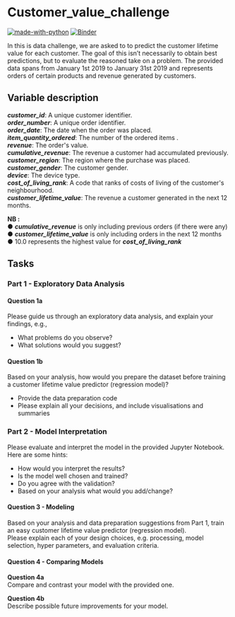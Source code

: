 # Customer_value_challenge

[![made-with-python](https://img.shields.io/badge/Made%20with-Python-1f425f.svg)](https://www.python.org/) [![Binder](https://mybinder.org/badge_logo.svg)](https://mybinder.org/v2/gh/yahyaoui-elyes/Customer_value_challenge/HEAD)


In this is data challenge, we are asked to to predict the customer lifetime value for each customer. The goal of this isn’t necessarily to obtain best predictions,
but to evaluate the reasoned take on a problem. The provided data spans from January 1st 2019 to January 31st 2019 and represents orders of certain products 
and revenue generated by customers.

## Variable description
*__customer_id__*: A unique customer identifier. <br>
*__order_number__*: A unique order identifier. <br>
*__order_date__*: The date when the order was placed. <br>
*__item_quantity_ordered__*: The number of the ordered items . <br>
*__revenue__*: The order's value. <br>
*__cumulative_revenue__*: The revenue a customer had accumulated previously. <br>
*__customer_region__*: The region where the purchase was placed. <br>
*__customer_gender__*: The customer gender. <br>
*__device__*: The device type. <br>
*__cost_of_living_rank__*: A code that ranks of costs of living of the customer's neighbourhood. <br>
*__customer_lifetime_value__*: The revenue a customer generated in the next 12 months. <br>

**NB  :**  <br>
● *__cumulative_revenue__* is only including previous orders (if there were any) <br>
● *__customer_lifetime_value__* is only including orders in the next 12 months <br>
● 10.0 represents the highest value for *__cost_of_living_rank__* <br>

## Tasks
### Part 1 - Exploratory Data Analysis
#### Question 1a
Please guide us through an exploratory data analysis, and explain your findings, e.g.,
- What problems do you observe? <br>
- What solutions would you suggest? <br>

#### Question 1b
Based on your analysis, how would you prepare the dataset before training a customer
lifetime value predictor (regression model)? <br>
- Provide the data preparation code <br>
- Please explain all your decisions, and include visualisations and summaries <br>

### Part 2 - Model Interpretation
Please evaluate and interpret the model in the provided Jupyter Notebook. Here are some
hints:
- How would you interpret the results? <br>
- Is the model well chosen and trained? <br>
- Do you agree with the validation? <br>
- Based on your analysis what would you add/change? <br>

####  Question 3 - Modeling 
Based on your analysis and data preparation suggestions from Part 1, train an easy
customer lifetime value predictor (regression model). <br>
Please explain each of your design choices, e.g. processing, model selection, hyper
parameters, and evaluation criteria.

#### Question 4 - Comparing Models
**Question 4a**  <br>
Compare and contrast your model with the provided one. <br>

**Question 4b**  <br>
Describe possible future improvements for your model.
